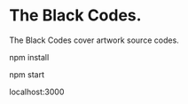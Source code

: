 # The Black Codes.

The Black Codes cover artwork source codes.

npm install

npm start

localhost:3000


